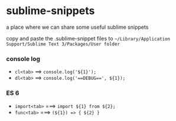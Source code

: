 # sublime-snippets
a place where we can share some useful sublime snippets

copy and paste the .sublime-snippet files to `~/Library/Application Support/Sublime Text 3/Packages/User folder`

### console log 
* `cl<tab>` ==> `console.log('${1}');`
* `dl<tab>` ==> `console.log('==DEBUG==', ${1});`

### ES 6
* `import<tab>` ===> `import ${1} from ${2};`
* `func<tab>` ===> `(${1}) => { ${2} }`

